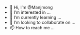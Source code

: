 - 👋 Hi, I’m @Manjmong
- 👀 I’m interested in ...
- 🌱 I’m currently learning ...
- 💞️ I’m looking to collaborate on ...
- 📫 How to reach me ...

<!---
Manjmong/Manjmong is a ✨ special ✨ repository because its `README.md` (this file) appears on your GitHub profile.
You can click the Preview link to take a look at your changes.
--->
